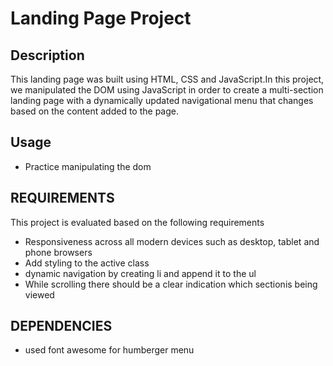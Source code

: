 # Landing Page Project


## Description

This landing page was built using HTML, CSS and JavaScript.In this project, we manipulated the DOM using JavaScript in order to create a multi-section landing page with a dynamically updated navigational menu that changes based on the content added to the page.




## Usage
* Practice manipulating the dom

 ## REQUIREMENTS 

This project is evaluated based on the following requirements

*   Responsiveness across all modern devices such as desktop, tablet and phone browsers
* Add styling to the active class 
* dynamic navigation by creating li and append it to the ul
* While scrolling there should be a clear indication which sectionis being viewed

## DEPENDENCIES
 * used font awesome for humberger menu